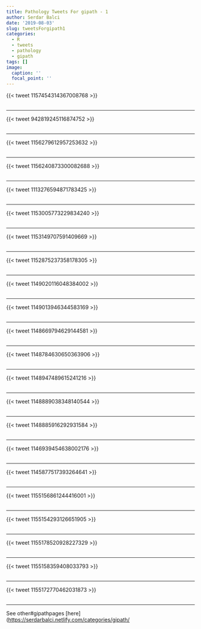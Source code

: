 ```yaml
---
title: Pathology Tweets For gipath - 1
author: Serdar Balci
date: '2019-08-03'
slug: tweetsForgipath1
categories:
  - R
  - tweets
  - pathology
  - gipath
tags: []
image:
  caption: ''
  focal_point: ''
---
```



{{< tweet 1157454314367008768 >}}
<br>
<br>
<hr>
{{< tweet 942819245116874752 >}}
<br>
<br>
<hr>
{{< tweet 1156279612957253632 >}}
<br>
<br>
<hr>
{{< tweet 1156240873300082688 >}}
<br>
<br>
<hr>
{{< tweet 1113276594871783425 >}}
<br>
<br>
<hr>
{{< tweet 1153005773229834240 >}}
<br>
<br>
<hr>
{{< tweet 1153149707591409669 >}}
<br>
<br>
<hr>
{{< tweet 1152875237358178305 >}}
<br>
<br>
<hr>
{{< tweet 1149020116048384002 >}}
<br>
<br>
<hr>
{{< tweet 1149013946344583169 >}}
<br>
<br>
<hr>
{{< tweet 1148669794629144581 >}}
<br>
<br>
<hr>
{{< tweet 1148784630650363906 >}}
<br>
<br>
<hr>
{{< tweet 1148947489615241216 >}}
<br>
<br>
<hr>
{{< tweet 1148889038348140544 >}}
<br>
<br>
<hr>
{{< tweet 1148885916292931584 >}}
<br>
<br>
<hr>
{{< tweet 1146939454638002176 >}}
<br>
<br>
<hr>
{{< tweet 1145877517393264641 >}}
<br>
<br>
<hr>
{{< tweet 1155156861244416001 >}}
<br>
<br>
<hr>
{{< tweet 1155154293126651905 >}}
<br>
<br>
<hr>
{{< tweet 1155178520928227329 >}}
<br>
<br>
<hr>
{{< tweet 1155158359408033793 >}}
<br>
<br>
<hr>
{{< tweet 1155172770462031873 >}}
<br>
<br>
<hr>


See other#gipathpages [here](https://serdarbalci.netlify.com/categories/gipath/

